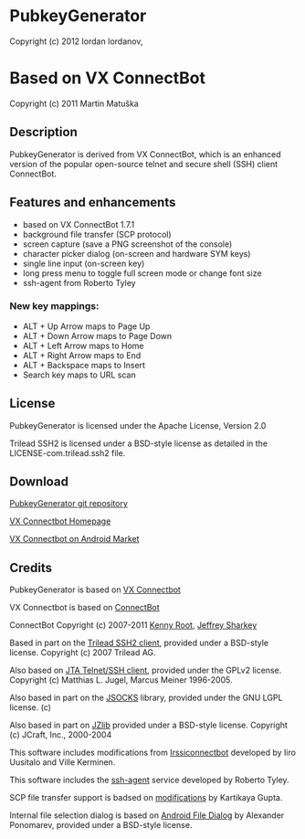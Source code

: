 PubkeyGenerator
===============
Copyright (c) 2012 Iordan Iordanov, <iiordanov gmail com>

Based on ﻿VX ConnectBot
======================
Copyright (c) 2011 Martin Matuška <martin at matuska dot vx dot sk>

## Description

PubkeyGenerator is derived from VX ConnectBot, which is an enhanced 
version of the popular open-source telnet and secure shell (SSH) client ConnectBot.

## Features and enhancements

 - based on VX ConnectBot 1.7.1
 - background file transfer (SCP protocol)
 - screen capture (save a PNG screenshot of the console)
 - character picker dialog (on-screen and hardware SYM keys)
 - single line input (on-screen key)
 - long press menu to toggle full screen mode or change font size
 - ssh-agent from Roberto Tyley
  
### New key mappings:

 - ALT + Up Arrow maps to Page Up
 - ALT + Down Arrow maps to Page Down
 - ALT + Left Arrow maps to Home
 - ALT + Right Arrow maps to End
 - ALT + Backspace maps to Insert
 - Search key maps to URL scan

## License

PubkeyGenerator is licensed under the Apache License, Version 2.0

Trilead SSH2 is licensed under a BSD-style license as detailed in 
the LICENSE-com.trilead.ssh2 file.

## Download

[PubkeyGenerator git repository](https://github.com/iiordanov/bVNC) 

[VX Connectbot Homepage](http://connectbot.vx.sk)

[VX Connectbot on Android Market](https://market.android.com/details?id=jzby.bssh)

## Credits

PubkeyGenerator is based on [VX Connectbot](http://connectbot.vx.sk)

VX Connectbot is based on [ConnectBot](http://code.google.com/p/connectbot/)

ConnectBot Copyright (c) 2007-2011 [Kenny Root](http://the-b.org), [Jeffrey Sharkey](http://jsharkey.org)

Based in part on the [Trilead SSH2 client](http://www.trilead.com), provided under a BSD-style license.  Copyright (c) 2007 Trilead AG.

Also based on [JTA Telnet/SSH client](http://www.javassh.org), provided under the GPLv2 license. Copyright (c) Matthias L. Jugel, Marcus Meiner 1996-2005.

Also based in part on the [JSOCKS](http://jsocks.sourceforge.net) library, provided under the GNU LGPL license. (c) 

Also based in part on [JZlib](http://www.jcraft.com) provided under a BSD-style license. Copyright (c) JCraft, Inc., 2000-2004

This software includes modifications from [Irssiconnectbot](https://github.com/irssiconnectbot/irssiconnectbot) developed by Iiro Uusitalo and Ville Kerminen.

This software includes the [ssh-agent](https://github.com/rtyley) service developed by Roberto Tyley.

SCP file transfer support is badsed on [modifications](https://github.com/staktrace/connectbot/commits/filetransfer) by Kartikaya Gupta.

Internal file selection dialog is based on [Android File Dialog](http://code.google.com/p/android-file-dialog/) by Alexander Ponomarev, provided under a BSD-style license.
